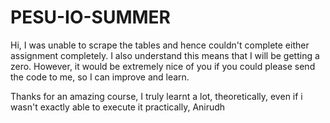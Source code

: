 # PESU-IO-SUMMER

Hi,
I was unable to scrape the tables and hence couldn't complete either assignment completely. I also understand this means 
that I will be getting a zero. However, it would be extremely nice of you if you could please send the code to me, so I can
improve and learn.

Thanks for an amazing course, I truly learnt a lot, theoretically, even if i wasn't exactly able to execute it practically,
Anirudh

